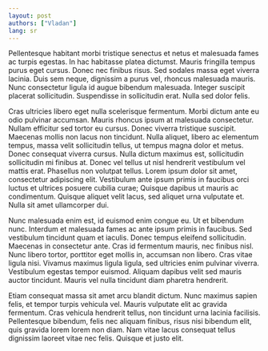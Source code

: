 ```yaml
---
layout: post
authors: ["Vladan"]
lang: sr
---
```


Pellentesque habitant morbi tristique senectus et netus et malesuada fames ac turpis egestas. In hac habitasse platea dictumst. Mauris fringilla tempus purus eget cursus. Donec nec finibus risus. Sed sodales massa eget viverra lacinia. Duis sem neque, dignissim a purus vel, rhoncus malesuada mauris. Nunc consectetur ligula id augue bibendum malesuada. Integer suscipit placerat sollicitudin. Suspendisse in sollicitudin erat. Nulla sed dolor felis.

Cras ultricies libero eget nulla scelerisque fermentum. Morbi dictum ante eu odio pulvinar accumsan. Mauris rhoncus ipsum at malesuada consectetur. Nullam efficitur sed tortor eu cursus. Donec viverra tristique suscipit. Maecenas mollis non lacus non tincidunt. Nulla aliquet, libero ac elementum tempus, massa velit sollicitudin tellus, ut tempus magna dolor et metus. Donec consequat viverra cursus. Nulla dictum maximus est, sollicitudin sollicitudin mi finibus at. Donec vel tellus ut nisl hendrerit vestibulum vel mattis erat. Phasellus non volutpat tellus. Lorem ipsum dolor sit amet, consectetur adipiscing elit. Vestibulum ante ipsum primis in faucibus orci luctus et ultrices posuere cubilia curae; Quisque dapibus ut mauris ac condimentum. Quisque aliquet velit lacus, sed aliquet urna vulputate et. Nulla sit amet ullamcorper dui.

Nunc malesuada enim est, id euismod enim congue eu. Ut et bibendum nunc. Interdum et malesuada fames ac ante ipsum primis in faucibus. Sed vestibulum tincidunt quam et iaculis. Donec tempus eleifend sollicitudin. Maecenas in consectetur ante. Cras id fermentum mauris, nec finibus nisl. Nunc libero tortor, porttitor eget mollis in, accumsan non libero. Cras vitae ligula nisi. Vivamus maximus ligula ligula, sed ultricies enim pulvinar viverra. Vestibulum egestas tempor euismod. Aliquam dapibus velit sed mauris auctor tincidunt. Mauris vel nulla tincidunt diam pharetra hendrerit.

Etiam consequat massa sit amet arcu blandit dictum. Nunc maximus sapien felis, et tempor turpis vehicula vel. Mauris vulputate elit ac gravida fermentum. Cras vehicula hendrerit tellus, non tincidunt urna lacinia facilisis. Pellentesque bibendum, felis nec aliquam finibus, risus nisi bibendum elit, quis gravida lorem lorem non diam. Nam vitae lacus consequat tellus dignissim laoreet vitae nec felis. Quisque et justo elit.
